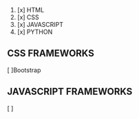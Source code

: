 1. [x] HTML
2. [x] CSS
4. [x] JAVASCRIPT    
5. [x] PYTHON
## CSS FRAMEWORKS
[ ]Bootstrap 
## JAVASCRIPT FRAMEWORKS
[ ] 
